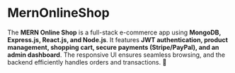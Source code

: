 # MernOnlineShop
The **MERN Online Shop** is a full-stack e-commerce app using **MongoDB, Express.js, React.js, and Node.js**. It features **JWT authentication, product management, shopping cart, secure payments (Stripe/PayPal), and an admin dashboard**. The responsive UI ensures seamless browsing, and the backend efficiently handles orders and transactions. 🚀
